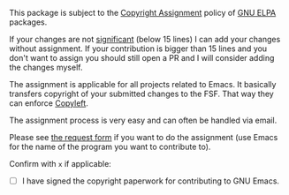 This package is subject to the [Copyright Assignment](https://www.gnu.org/prep/maintain/html_node/Copyright-Papers.html)
policy of [GNU ELPA](https://elpa.gnu.org/packages/) packages.

If your changes are not
[significant](https://www.gnu.org/prep/maintain/html_node/Legally-Significant.html#Legally-Significant)
(below 15 lines) I can add your changes without assignment. If your contribution
is bigger than 15 lines and you don't want to assign you should still open a PR
and I will consider adding the changes myself.

The assignment is applicable for all projects related to Emacs. It basically
transfers copyright of your submitted changes to the FSF. That way they can
enforce [Copyleft](https://www.gnu.org/copyleft/).

The assignment process is very easy and can often be handled via email.

Please see [the request form](https://git.savannah.gnu.org/cgit/gnulib.git/tree/doc/Copyright/request-assign.future)
if you want to do the assignment (use Emacs for the name of the program you want to contribute to).

Confirm with `x` if applicable:

- [ ] I have signed the copyright paperwork for contributing to GNU Emacs.
